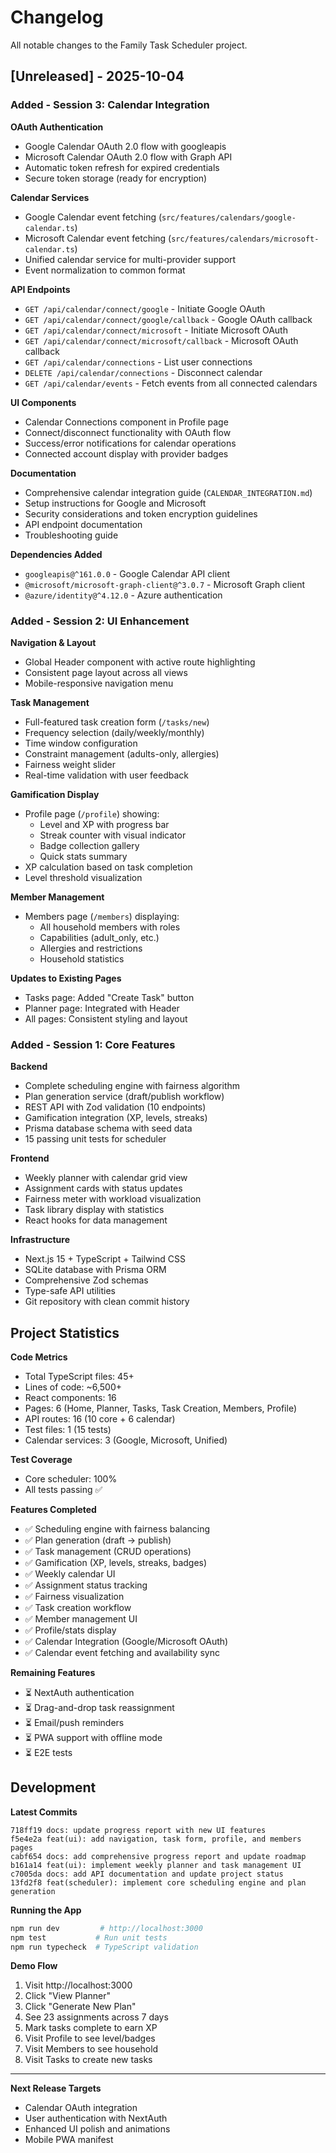 # Changelog

All notable changes to the Family Task Scheduler project.

## [Unreleased] - 2025-10-04

### Added - Session 3: Calendar Integration

**OAuth Authentication**
- Google Calendar OAuth 2.0 flow with googleapis
- Microsoft Calendar OAuth 2.0 flow with Graph API
- Automatic token refresh for expired credentials
- Secure token storage (ready for encryption)

**Calendar Services**
- Google Calendar event fetching (`src/features/calendars/google-calendar.ts`)
- Microsoft Calendar event fetching (`src/features/calendars/microsoft-calendar.ts`)
- Unified calendar service for multi-provider support
- Event normalization to common format

**API Endpoints**
- `GET /api/calendar/connect/google` - Initiate Google OAuth
- `GET /api/calendar/connect/google/callback` - Google OAuth callback
- `GET /api/calendar/connect/microsoft` - Initiate Microsoft OAuth
- `GET /api/calendar/connect/microsoft/callback` - Microsoft OAuth callback
- `GET /api/calendar/connections` - List user connections
- `DELETE /api/calendar/connections` - Disconnect calendar
- `GET /api/calendar/events` - Fetch events from all connected calendars

**UI Components**
- Calendar Connections component in Profile page
- Connect/disconnect functionality with OAuth flow
- Success/error notifications for calendar operations
- Connected account display with provider badges

**Documentation**
- Comprehensive calendar integration guide (`CALENDAR_INTEGRATION.md`)
- Setup instructions for Google and Microsoft
- Security considerations and token encryption guidelines
- API endpoint documentation
- Troubleshooting guide

**Dependencies Added**
- `googleapis@^161.0.0` - Google Calendar API client
- `@microsoft/microsoft-graph-client@^3.0.7` - Microsoft Graph client
- `@azure/identity@^4.12.0` - Azure authentication

### Added - Session 2: UI Enhancement

**Navigation & Layout**
- Global Header component with active route highlighting
- Consistent page layout across all views
- Mobile-responsive navigation menu

**Task Management**
- Full-featured task creation form (`/tasks/new`)
- Frequency selection (daily/weekly/monthly)
- Time window configuration
- Constraint management (adults-only, allergies)
- Fairness weight slider
- Real-time validation with user feedback

**Gamification Display**
- Profile page (`/profile`) showing:
  - Level and XP with progress bar
  - Streak counter with visual indicator
  - Badge collection gallery
  - Quick stats summary
- XP calculation based on task completion
- Level threshold visualization

**Member Management**
- Members page (`/members`) displaying:
  - All household members with roles
  - Capabilities (adult_only, etc.)
  - Allergies and restrictions
  - Household statistics

**Updates to Existing Pages**
- Tasks page: Added "Create Task" button
- Planner page: Integrated with Header
- All pages: Consistent styling and layout

### Added - Session 1: Core Features

**Backend**
- Complete scheduling engine with fairness algorithm
- Plan generation service (draft/publish workflow)
- REST API with Zod validation (10 endpoints)
- Gamification integration (XP, levels, streaks)
- Prisma database schema with seed data
- 15 passing unit tests for scheduler

**Frontend**
- Weekly planner with calendar grid view
- Assignment cards with status updates
- Fairness meter with workload visualization
- Task library display with statistics
- React hooks for data management

**Infrastructure**
- Next.js 15 + TypeScript + Tailwind CSS
- SQLite database with Prisma ORM
- Comprehensive Zod schemas
- Type-safe API utilities
- Git repository with clean commit history

## Project Statistics

**Code Metrics**
- Total TypeScript files: 45+
- Lines of code: ~6,500+
- React components: 16
- Pages: 6 (Home, Planner, Tasks, Task Creation, Members, Profile)
- API routes: 16 (10 core + 6 calendar)
- Test files: 1 (15 tests)
- Calendar services: 3 (Google, Microsoft, Unified)

**Test Coverage**
- Core scheduler: 100%
- All tests passing ✅

**Features Completed**
- ✅ Scheduling engine with fairness balancing
- ✅ Plan generation (draft → publish)
- ✅ Task management (CRUD operations)
- ✅ Gamification (XP, levels, streaks, badges)
- ✅ Weekly calendar UI
- ✅ Assignment status tracking
- ✅ Fairness visualization
- ✅ Task creation workflow
- ✅ Member management UI
- ✅ Profile/stats display
- ✅ Calendar Integration (Google/Microsoft OAuth)
- ✅ Calendar event fetching and availability sync

**Remaining Features**
- ⏳ NextAuth authentication
- ⏳ Drag-and-drop task reassignment
- ⏳ Email/push reminders
- ⏳ PWA support with offline mode
- ⏳ E2E tests

## Development

**Latest Commits**
```
718ff19 docs: update progress report with new UI features
f5e4e2a feat(ui): add navigation, task form, profile, and members pages
cabf654 docs: add comprehensive progress report and update roadmap
b161a14 feat(ui): implement weekly planner and task management UI
c7005da docs: add API documentation and update project status
13fd2f8 feat(scheduler): implement core scheduling engine and plan generation
```

**Running the App**
```bash
npm run dev         # http://localhost:3000
npm test           # Run unit tests
npm run typecheck  # TypeScript validation
```

**Demo Flow**
1. Visit http://localhost:3000
2. Click "View Planner"
3. Click "Generate New Plan"
4. See 23 assignments across 7 days
5. Mark tasks complete to earn XP
6. Visit Profile to see level/badges
7. Visit Members to see household
8. Visit Tasks to create new tasks

---

**Next Release Targets**
- Calendar OAuth integration
- User authentication with NextAuth
- Enhanced UI polish and animations
- Mobile PWA manifest
